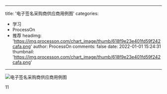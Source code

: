 
---
title: '电子签名采购商供应商用例图'
categories: 
 - 学习
 - ProcessOn
 - 推荐
headimg: 'https://img.processon.com/chart_image/thumb/618f9e23e401fd59f242cafa.png'
author: ProcessOn
comments: false
date: 2022-01-01 15:24:31
thumbnail: 'https://img.processon.com/chart_image/thumb/618f9e23e401fd59f242cafa.png'
---

<div>   
<img class="thumb" alt="电子签名采购商供应商用例图" src="https://img.processon.com/chart_image/thumb/618f9e23e401fd59f242cafa.png" referrerpolicy="no-referrer">
<p>11</p>  
</div>
            